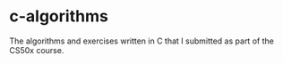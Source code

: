 # c-algorithms

The algorithms and exercises written in C that I submitted as part of the CS50x course.
